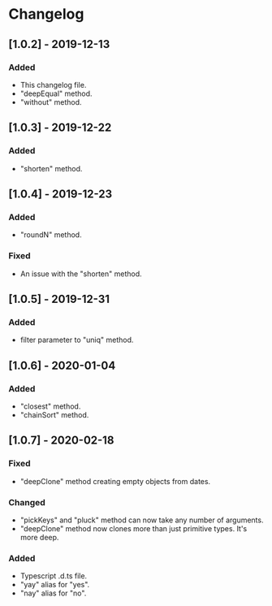 # Changelog

## [1.0.2] - 2019-12-13
### Added
- This changelog file.
- "deepEqual" method.
- "without" method.

## [1.0.3] - 2019-12-22
### Added
- "shorten" method.

## [1.0.4] - 2019-12-23
### Added
- "roundN" method.

### Fixed
- An issue with the "shorten" method.

## [1.0.5] - 2019-12-31
### Added
- filter parameter to "uniq" method.

## [1.0.6] - 2020-01-04
### Added
- "closest" method.
- "chainSort" method.

## [1.0.7] - 2020-02-18
### Fixed
- "deepClone" method creating empty objects from dates.

### Changed
- "pickKeys" and "pluck" method can now take any number of arguments.
- "deepClone" method now clones more than just primitive types. It's more deep.

### Added
- Typescript .d.ts file.
- "yay" alias for "yes".
- "nay" alias for "no".